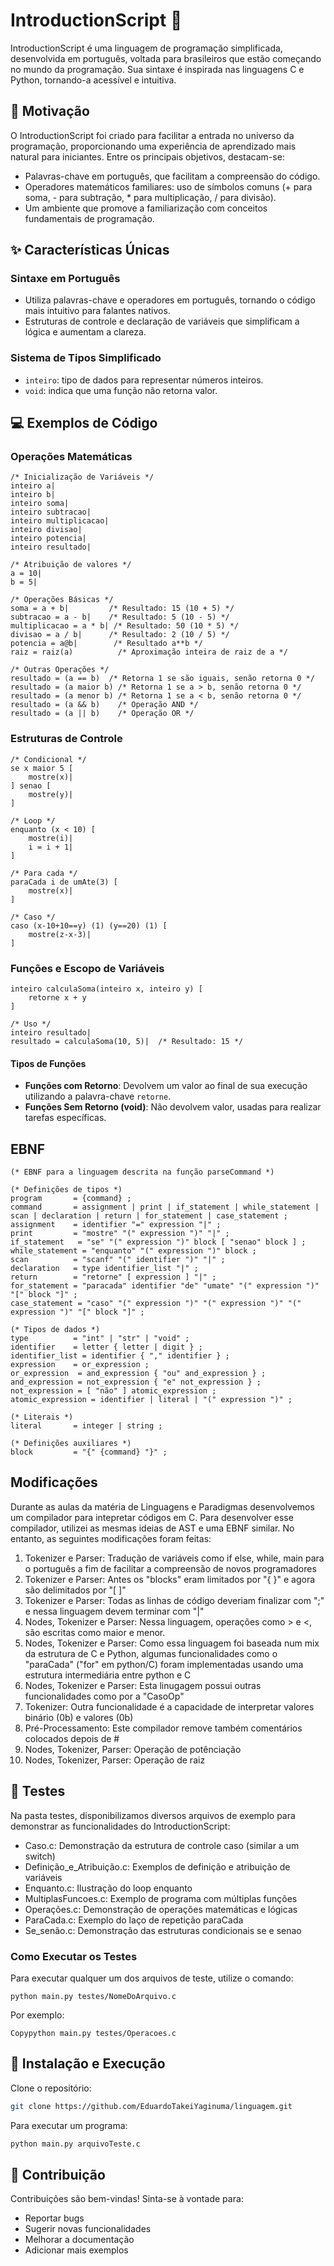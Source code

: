 
# IntroductionScript 📜

IntroductionScript é uma linguagem de programação simplificada, desenvolvida em português, voltada para brasileiros que estão começando no mundo da programação. Sua sintaxe é inspirada nas linguagens C e Python, tornando-a acessível e intuitiva.

## 🎯 Motivação

O IntroductionScript foi criado para facilitar a entrada no universo da programação, proporcionando uma experiência de aprendizado mais natural para iniciantes. Entre os principais objetivos, destacam-se:

- Palavras-chave em português, que facilitam a compreensão do código.
- Operadores matemáticos familiares: uso de símbolos comuns (+ para soma, - para subtração, * para multiplicação, / para divisão).
- Um ambiente que promove a familiarização com conceitos fundamentais de programação.

## ✨ Características Únicas

### Sintaxe em Português
- Utiliza palavras-chave e operadores em português, tornando o código mais intuitivo para falantes nativos.
- Estruturas de controle e declaração de variáveis que simplificam a lógica e aumentam a clareza.

### Sistema de Tipos Simplificado
- `inteiro`: tipo de dados para representar números inteiros.
- `void`: indica que uma função não retorna valor.

## 💻 Exemplos de Código

### Operações Matemáticas
```
/* Inicialização de Variáveis */
inteiro a|
inteiro b|
inteiro soma|
inteiro subtracao|
inteiro multiplicacao|
inteiro divisao|
inteiro potencia|
inteiro resultado|

/* Atribuição de valores */
a = 10|
b = 5|

/* Operações Básicas */
soma = a + b|         /* Resultado: 15 (10 + 5) */
subtracao = a - b|    /* Resultado: 5 (10 - 5) */
multiplicacao = a * b| /* Resultado: 50 (10 * 5) */
divisao = a / b|      /* Resultado: 2 (10 / 5) */
potencia = a@b|        /* Resultado a**b */
raiz = raiz(a)          /* Aproximação inteira de raiz de a */

/* Outras Operações */ 
resultado = (a == b)  /* Retorna 1 se são iguais, senão retorna 0 */
resultado = (a maior b) /* Retorna 1 se a > b, senão retorna 0 */
resultado = (a menor b) /* Retorna 1 se a < b, senão retorna 0 */
resultado = (a && b)    /* Operação AND */
resultado = (a || b)    /* Operação OR */
```

### Estruturas de Controle
```
/* Condicional */
se x maior 5 [
    mostre(x)|
] senao [
    mostre(y)|
]

/* Loop */
enquanto (x < 10) [
    mostre(i)|
    i = i + 1|
]

/* Para cada */
paraCada i de umAte(3) [
    mostre(x)|
]

/* Caso */
caso (x-10+10==y) (1) (y==20) (1) [
    mostre(z-x-3)|
]
```

### Funções e Escopo de Variáveis
```
inteiro calculaSoma(inteiro x, inteiro y) [
    retorne x + y
]

/* Uso */
inteiro resultado|
resultado = calculaSoma(10, 5)|  /* Resultado: 15 */
```

#### Tipos de Funções
- **Funções com Retorno**: Devolvem um valor ao final de sua execução utilizando a palavra-chave `retorne`.
- **Funções Sem Retorno (void)**: Não devolvem valor, usadas para realizar tarefas específicas.

## EBNF

```
(* EBNF para a linguagem descrita na função parseCommand *)

(* Definições de tipos *)
program       = {command} ;
command       = assignment | print | if_statement | while_statement | scan | declaration | return | for_statement | case_statement ;
assignment    = identifier "=" expression "|" ;
print         = "mostre" "(" expression ")" "|" ;
if_statement   = "se" "(" expression ")" block [ "senao" block ] ;
while_statement = "enquanto" "(" expression ")" block ;
scan          = "scanf" "(" identifier ")" "|" ;
declaration   = type identifier_list "|" ;
return        = "retorne" [ expression ] "|" ;
for_statement = "paracada" identifier "de" "umate" "(" expression ")" "[" block "]" ;
case_statement = "caso" "(" expression ")" "(" expression ")" "(" expression ")" "[" block "]" ;

(* Tipos de dados *)
type          = "int" | "str" | "void" ;
identifier    = letter { letter | digit } ;
identifier_list = identifier { "," identifier } ;
expression    = or_expression ;
or_expression  = and_expression { "ou" and_expression } ;
and_expression = not_expression { "e" not_expression } ;
not_expression = [ "não" ] atomic_expression ;
atomic_expression = identifier | literal | "(" expression ")" ;

(* Literais *)
literal       = integer | string ;

(* Definições auxiliares *)
block         = "{" {command} "}" ;
```

## Modificações
Durante as aulas da matéria de Linguagens e Paradigmas desenvolvemos um compilador para intepretar códigos em C. Para desenvolver esse compilador, utilizei as mesmas ideias de AST e uma EBNF similar. No entanto, as seguintes modificações foram feitas:

1. Tokenizer e Parser: Tradução de variáveis como if else, while, main para o português a fim de facilitar a compreensão de novos programadores
2. Tokenizer e Parser: Antes os "blocks" eram limitados por "{ }" e agora são delimitados por "[ ]"
3. Tokenizer e Parser: Todas as linhas de código deveriam finalizar com ";" e nessa linguagem devem terminar com "|"
4. Nodes, Tokenizer e Parser: Nessa linguagem, operações como > e <, são escritas como maior e menor. 
5. Nodes, Tokenizer e Parser: Como essa linguagem foi baseada num mix da estrutura de C e Python, algumas funcionalidades como o "paraCada" ("for" em python/C) foram implementadas usando uma estrutura intermediária entre python e C
6. Nodes, Tokenizer e Parser: Esta linugagem possui outras funcionalidades como por a "CasoOp" 
7. Tokenizer: Outra funcionalidade é a capacidade de interpretar valores binário (0b) e valores (0b)
8. Pré-Processamento: Este compilador remove também comentários colocados depois de #
9. Nodes, Tokenizer, Parser: Operação de potênciação
10. Nodes, Tokenizer, Parser: Operação de raiz

## 🧪 Testes
Na pasta testes, disponibilizamos diversos arquivos de exemplo para demonstrar as funcionalidades do IntroductionScript:

- Caso.c: Demonstração da estrutura de controle caso (similar a um switch)
- Definição_e_Atribuição.c: Exemplos de definição e atribuição de variáveis
- Enquanto.c: Ilustração do loop enquanto
- MultiplasFuncoes.c: Exemplo de programa com múltiplas funções
- Operações.c: Demonstração de operações matemáticas e lógicas
- ParaCada.c: Exemplo do laço de repetição paraCada
- Se_senão.c: Demonstração das estruturas condicionais se e senao

### Como Executar os Testes
Para executar qualquer um dos arquivos de teste, utilize o comando:
```
python main.py testes/NomeDoArquivo.c
```
Por exemplo:
```
Copypython main.py testes/Operacoes.c
```

## 🚀 Instalação e Execução

Clone o repositório:
```bash
git clone https://github.com/EduardoTakeiYaginuma/linguagem.git
```

Para executar um programa:
```bash
python main.py arquivoTeste.c
```

## 👥 Contribuição

Contribuições são bem-vindas! Sinta-se à vontade para:
- Reportar bugs
- Sugerir novas funcionalidades
- Melhorar a documentação
- Adicionar mais exemplos

